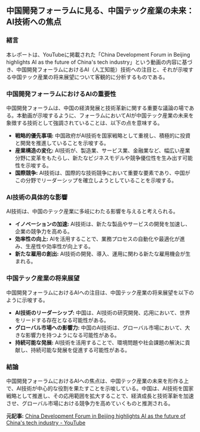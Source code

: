 ## 中国開発フォーラムに見る、中国テック産業の未来：AI技術への焦点

### 緒言

本レポートは、YouTubeに掲載された「China Development Forum in Beijing highlights AI as the future of China's tech industry」という動画の内容に基づき、中国開発フォーラムにおけるAI（人工知能）技術への注目と、それが示唆する中国テック産業の将来展望について客観的に分析するものである。

### 中国開発フォーラムにおけるAIの重要性

中国開発フォーラムは、中国の経済発展と技術革新に関する重要な議論の場である。本動画が示唆するように、フォーラムにおいてAIが中国テック産業の未来を象徴する技術として強調されていることは、以下の点を意味する。

* **戦略的優先事項:** 中国政府がAI技術を国家戦略として重視し、積極的に投資と開発を推進していることを示唆する。
* **産業構造の変化:** AI技術が、製造業、サービス業、金融業など、幅広い産業分野に変革をもたらし、新たなビジネスモデルや競争優位性を生み出す可能性を示唆する。
* **国際競争:** AI技術は、国際的な技術競争において重要な要素であり、中国がこの分野でリーダーシップを確立しようとしていることを示唆する。

### AI技術の具体的な影響

AI技術は、中国のテック産業に多岐にわたる影響を与えると考えられる。

* **イノベーションの加速:** AI技術は、新たな製品やサービスの開発を加速し、企業の競争力を高める。
* **効率性の向上:** AIを活用することで、業務プロセスの自動化や最適化が進み、生産性や効率性が向上する。
* **新たな雇用の創出:** AI技術の開発、導入、運用に関わる新たな雇用機会が生まれる。

### 中国テック産業の将来展望

中国開発フォーラムにおけるAIへの注目は、中国テック産業の将来展望を以下のように示唆する。

* **AI技術のリーダーシップ:** 中国は、AI技術の研究開発、応用において、世界をリードする存在となる可能性がある。
* **グローバル市場への影響力:** 中国のAI技術は、グローバル市場において、大きな影響力を持つようになる可能性がある。
* **持続可能な発展:** AI技術を活用することで、環境問題や社会課題の解決に貢献し、持続可能な発展を促進する可能性がある。

### 結論

中国開発フォーラムにおけるAIへの焦点は、中国テック産業の未来を形作る上で、AI技術が中心的な役割を果たすことを示唆している。中国は、AI技術を国家戦略として推進し、その応用範囲を拡大することで、経済成長と技術革新を加速させ、グローバル市場における競争力を高めていくものと推測される。



**元記事:** [China Development Forum in Beijing highlights AI as the future of China's tech industry - YouTube](https://www.youtube.com/watch?v=CAk7-1vi2qg)